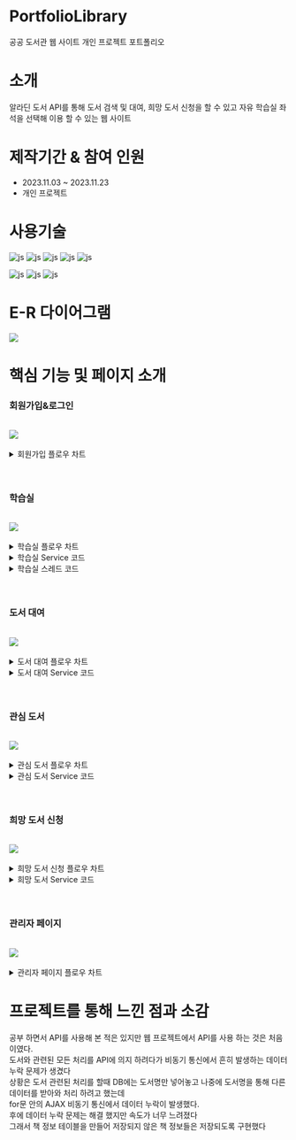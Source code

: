 
# PortfolioLibrary
공공 도서관 웹 사이트 개인 프로젝트 포트폴리오

# 소개
 알라딘 도서 API를 통해 도서 검색 및 대여, 희망 도서 신청을 할 수 있고 자유 학습실 좌석을 선택해 이용 할 수 있는 웹 사이트

# 제작기간 & 참여 인원
<UL>
  <LI>2023.11.03 ~ 2023.11.23</LI>
  <LI>개인 프로젝트</LI>
</UL>


# 사용기술
![js](https://img.shields.io/badge/SpringBoot-6DB33F?style=for-the-badge&logo=SpringBoot&logoColor=white)
![js](https://img.shields.io/badge/Java-FF0000?style=for-the-badge&logo=Java&logoColor=white)
![js](https://img.shields.io/badge/IntelliJ-004088?style=for-the-badge&logo=IntelliJ&logoColor=white)
![js](https://img.shields.io/badge/MariaDB-003545?style=for-the-badge&logo=MariaDB&logoColor=white)
![js](https://img.shields.io/badge/security-6DB33F?style=for-the-badge&logo=security&logoColor=white)

![js](https://img.shields.io/badge/jquery-0769AD?style=for-the-badge&logo=jquery&logoColor=white)
![js](https://img.shields.io/badge/bootstrap-7952B3?style=for-the-badge&logo=bootstrap&logoColor=white)
![js](https://img.shields.io/badge/JavaScript-F7DF1E?style=for-the-badge&logo=JavaScript&logoColor=white)

# E-R 다이어그램

<img src='https://github.com/oals/portfolioLibrary/assets/136543676/ffaa8bf6-e976-4a16-891b-d0d43e4bd59b'>


# 핵심 기능 및 페이지 소개


<h3>회원가입&로그인</h3>
<br>

<img src='https://github.com/oals/portfolioLibrary/assets/136543676/17e39a43-ccb3-40c0-9381-239f1bac15f4'>


<br>
<br>
<details>
 <summary> 회원가입 플로우 차트
 
 </summary> 
 
<img src='https://github.com/oals/portfolioLibrary/assets/136543676/f5428db8-442f-4200-8ac6-12026a05570b'>
</details>



<br>
<br>




<h3>학습실</h3>
<br>

<img src='https://github.com/oals/portfolioLibrary/assets/136543676/1dfc2af5-9e24-4c2d-9b61-1b6efc842a31'>


<br>
<br>

<details>
 <summary> 학습실 플로우 차트
 
 </summary> 
 
<img src='https://github.com/oals/portfolioLibrary/assets/136543676/079dbb43-c836-4552-a0d0-265f49c5357c'>
</details>



<details>
 <summary> 학습실 Service 코드
 
 </summary> 



     public boolean RentalStudyRoom(String seatNum, String memberId) {


        boolean returnChk = false;

        JPAQueryFactory queryFactory = new JPAQueryFactory(em);
        QStudyRoomState qStudyRoomState = QStudyRoomState.studyRoomState;

        //이미 사용중인 좌석이 있는지 확인
        Boolean seatChk =  queryFactory.selectFrom(qStudyRoomState)
                .where(qStudyRoomState.member.memberId.eq(memberId))
                .fetchOne() == null;

        if(seatChk == true) {

            LocalDateTime now = LocalDateTime.now();
            DateTimeFormatter formatter = DateTimeFormatter.ofPattern("yyyy년 MM월 dd일 HH시 mm분");
            String startTime = now.format(formatter);

            StudyRoomStateDTO studyRoomStateDTO = StudyRoomStateDTO.builder()
                    .seatNum(seatNum)
                    .memberId(memberId)
                    .seatCountTime("03:00") //이용 시간
                    .seatStartDate(startTime)
                    .build();

            StudyRoomState studyRoomState = this.StudyRoomStateDtoToEntity(studyRoomStateDTO);

            //학습실 현재 사용 정보 저장
            studyRoomStateRepository.save(studyRoomState);

            //학습실 이용 횟수 업데이트
            Member member = memberRepository.findById(memberId).orElseThrow();
            member.setStudyRentalCount(member.getStudyRentalCount() + 1);
            memberRepository.save(member);

            returnChk = true;

            //현재 좌석 정보를 스레드로 전달 및 스레드 실행
            String message = seatNum;
            Thread thread = new Thread(new MyRunnable(message));
            thread.start(); // 스레드를 실행합니다.


        }else{
            returnChk = false;
        }

        return returnChk;

    }

    



</details>



<details>

 <summary> 학습실 스레드 코드
 
 </summary> 


     public class MyRunnable implements Runnable {
        private final String seatNum;
        private boolean threadChk;

        public MyRunnable(String seatNum) {
            this.seatNum = seatNum;
            this.threadChk = true;
        }

        @Override
        public void run() {
            while(threadChk) {

                try {
                    //1분 주기로 현재 남은 이용시간 업데이트
                    Thread.sleep(60000);

                    JPAQueryFactory queryFactory = new JPAQueryFactory(em);
                    QStudyRoomState qStudyRoomState = QStudyRoomState.studyRoomState;
                    StudyRoomState studyRoomState =  queryFactory.selectFrom(qStudyRoomState)
                            .where(qStudyRoomState.seatNum.eq(seatNum))
                            .fetchOne();
                    //스레드 종료
                    if(studyRoomState == null){
                        Thread.interrupted();
                        break;
                    }
                    //남은 이용 시간 계산
                    LocalTime time = LocalTime.parse(studyRoomState.getSeatCountTime());
                    time = time.minusMinutes(1);
                    
                    //현재 남은 이용 시간이 없을 때 
                    if(time.toString().equals("00:00")){
                        studyRoomStateRepository.deleteById(studyRoomState.getId());
                        threadChk = false;

                        LocalDateTime now = LocalDateTime.now();
                        DateTimeFormatter formatter = DateTimeFormatter.ofPattern("yyyy년 MM월 dd일 HH시 mm분");
                        String endTime = now.format(formatter);

                        StudyRoomHistory studyRoomHistory = StudyRoomHistory.builder()
                                .seatNum(studyRoomState.getSeatNum())
                                .member(studyRoomState.getMember())
                                .historySeatStartDate(studyRoomState.getSeatStartDate())
                                .historySeatEndDate(endTime)
                                .build();
                        //학습실 이용 정보 저장
                        StudyRoomHistoryRepository.save(studyRoomHistory);
                    }else {
                        //현재 남은 이용 시간 업데이트
                        studyRoomState.setSeatCountTime(time.toString());
                        studyRoomStateRepository.save(studyRoomState);
                    }



                } catch (InterruptedException e) {
                    throw new RuntimeException(e);
                }
            }
        }
    }
 

</details>

<br>
<br>


<h3>도서 대여</h3>
<br>

<img src='https://github.com/oals/portfolioLibrary/assets/136543676/8d5fe7df-2af2-4951-baa6-4789398d8e5f'>

<br>
<br>
<details>
 <summary> 도서 대여 플로우 차트
 
 </summary> 
 
<img src='https://github.com/oals/portfolioLibrary/assets/136543676/60657fde-7948-4fa6-b7d2-43157bea6c37'>
</details>


<details>
 <summary> 도서 대여 Service 코드
 
 </summary> 
 


     public String rentalBook(BookInfoDTO bookInfoDTO,String memberId) {

        String returnChk = "";

        JPAQueryFactory queryFactory = new JPAQueryFactory(em);
        QBookRentalHistory qBookRentalHistory = QBookRentalHistory.bookRentalHistory;

        //이미 대여한 도서인지 검사
        Boolean rentalChk =  queryFactory.selectFrom(qBookRentalHistory)
                .where(qBookRentalHistory.member.memberId.eq(memberId).and(qBookRentalHistory.bookInfo.bookName.eq(bookInfoDTO.getBookName())))
                .fetchOne() == null;

        if(rentalChk == true) {

            //해당 도서의 정보가 DB에 없을 경우에만 도서 정보 저장
            if(!bookInfoRepository.findById(bookInfoDTO.getBookName()).isPresent()){
                BookInfo bookInfo = modelMapper.map(bookInfoDTO,BookInfo.class);
                bookInfoRepository.save(bookInfo);
            }

            LocalDateTime now = LocalDateTime.now();
            DateTimeFormatter formatter = DateTimeFormatter.ofPattern("yyyy-MM-dd");
            String today = now.format(formatter); // 오늘 날짜를 문자열로 변환

            LocalDateTime later = now.plusDays(30); // 30일 후 날짜를 LocalDateTime 객체로 생성
            String nextMonth = later.format(formatter); // 30일 후 날짜를 문자열로 변환


            BookRentalHistoryDTO bookRentalHistoryDTO = BookRentalHistoryDTO.builder()
                    .bookInfoDTO(bookInfoDTO)
                    .rentalState(false)
                    .rentalStartDate(today)
                    .rentalEndDate(nextMonth)
                    .memberId(memberId)
                    .build();

            BookRentalHistory bookRentalHistory = this.rentalBookDtoToEntity(bookRentalHistoryDTO);

            //대여 내역 저장
            bookRentalRepository.save(bookRentalHistory);


            //도서 대여 횟수 업데이트
            Member member = memberRepository.findById(memberId).orElseThrow();
            member.setBookRentalCount(member.getBookRentalCount() + 1);
            memberRepository.save(member);


            returnChk = "대여 가능";
        }else{
            returnChk = "대여 불가";
        }


        return returnChk;




    }



</details>




<br>
<br>


<h3>관심 도서</h3>
<br>

<img src='https://github.com/oals/portfolioLibrary/assets/136543676/371370a7-25c4-40bf-8add-3a0db924fd96'>

<br>
<br>

<details>
 <summary> 관심 도서 플로우 차트
 
 </summary> 
 
<img src='https://github.com/oals/portfolioLibrary/assets/136543676/689b487c-9ab0-498e-a44e-2dd1bbed9a99'>
</details>


<details>
 <summary> 관심 도서 Service 코드
 
 </summary> 
 


     public boolean likeBook(BookInfoDTO bookInfoDTO, String memberId) {

        boolean returnChk = false;

        JPAQueryFactory queryFactory = new JPAQueryFactory(em);
        QBookLikeHistory qBookLikeHistory = QBookLikeHistory.bookLikeHistory;
        
        //도서 명과 사용자명으로 이미 관심 도서에 넣었는지 체크
         Boolean likeChk =  queryFactory.selectFrom(qBookLikeHistory)
                .where(qBookLikeHistory.member.memberId.eq(memberId).and(qBookLikeHistory.bookInfo.bookName.eq(bookInfoDTO.getBookName())))
                 .fetchOne() == null;

        if(likeChk == true) {
            
            //해당 도서의 정보가 DB에 없을 경우에만 도서 정보 저장
            if(!bookInfoRepository.findById(bookInfoDTO.getBookName()).isPresent()){
                BookInfo bookInfo = modelMapper.map(bookInfoDTO,BookInfo.class);
                bookInfoRepository.save(bookInfo);
            }

            LocalDateTime now = LocalDateTime.now();
            DateTimeFormatter formatter = DateTimeFormatter.ofPattern("yyyy-MM-dd");
            String today = now.format(formatter);

            
            BookLikeHistoryDTO bookLikeHistoryDTO = BookLikeHistoryDTO.builder()
                    .bookInfoDTO(bookInfoDTO)
                    .likeRentalState(true)
                    .likeDate(today)
                    .memberId(memberId)
                    .build();

            BookLikeHistory bookLikeHistory = this.likeBookDtoToEntity(bookLikeHistoryDTO);

            //관심 도서 내역 테이블 저장
            bookLikeRepository.save(bookLikeHistory);
            returnChk = true;
            
        }else{
            //안내 메세지 출력
            returnChk = false;
        }


        return returnChk;
    }


    
</details>



<br>
<br>



<h3>희망 도서 신청</h3>
<br>

<img src='https://github.com/oals/portfolioLibrary/assets/136543676/f557ca5d-efaf-48b3-bc2f-5b9e7e10c584'>


<br>
<br>


<details>
 <summary> 희망 도서 신청 플로우 차트
 
 </summary> 
 
<img src='https://github.com/oals/portfolioLibrary/assets/136543676/b662b2e5-44cd-493f-a4cc-c69eaabc941b'>
</details>


<details>
 <summary> 희망 도서 Service 코드
 
 </summary> 
 

     public boolean memberHopeBook(BookInfoDTO bookInfoDTO, String memberId) {


        boolean chk = false;
        JPAQueryFactory queryFactory = new JPAQueryFactory(em);
        QBookHopeHistory qBookHopeHistory = QBookHopeHistory.bookHopeHistory;

        //도서 명과 사용자명으로 이미 신청 도서에 넣었는지 체크
        Boolean hopeChk =  queryFactory.selectFrom(qBookHopeHistory)
                .where(qBookHopeHistory.member.memberId.eq(memberId).and(qBookHopeHistory.bookInfo.bookName.eq(bookInfoDTO.getBookName())))
                .fetchOne() == null;

        if(hopeChk == true){


            BookInfo bookInfo = modelMapper.map(bookInfoDTO,BookInfo.class);
            //해당 도서의 정보가 DB에 없을 경우에만 도서 정보 저장
            if(!bookInfoRepository.findById(bookInfoDTO.getBookName()).isPresent()){
                bookInfoRepository.save(bookInfo);
            }


            LocalDateTime now = LocalDateTime.now();
            DateTimeFormatter formatter = DateTimeFormatter.ofPattern("yyyy-MM-dd");
            String hopeDate = now.format(formatter);

            Member member = memberRepository.findById(memberId).orElseThrow();

            BookHopeHistory bookHopeHistory = BookHopeHistory.builder()
                    .bookInfo(bookInfo)
                    .hopeState(false)
                    .hopeDate(hopeDate)
                    .member(member)
                    .build();
            //희망 도서 신청 내역 저장
            bookHopeRepository.save(bookHopeHistory);

            chk = true;
        }else{
            chk = false;
        }


        return chk;
    }






</details>



<br>
<br>




<h3>관리자 페이지</h3>
<br>

<img src='https://github.com/oals/portfolioLibrary/assets/136543676/5052951d-1189-40dc-b947-cf0ff23d8ce8'>


<br>
<br>

<details>
 <summary> 관리자 페이지 플로우 차트
 
 </summary> 
 
<img src='https://github.com/oals/portfolioLibrary/assets/136543676/d284cf07-56aa-4a47-a027-5df2278230c3'>
</details>




# 프로젝트를 통해 느낀 점과 소감

공부 하면서 API를 사용해 본 적은 있지만 웹 프로젝트에서 API를 사용 하는 것은 처음이였다. <br>
도서와 관련된 모든 처리를 API에 의지 하려다가 비동기 통신에서 흔히 발생하는 데이터 누락 문제가 생겼다 <br> 
상황은 도서 관련된 처리를 할때 DB에는 도서명만 넣어놓고 나중에 도서명을 통해 다른 데이터를 받아와 처리 하려고 했는데 <br>
for문 안의 AJAX 비동기 통신에서 데이터 누락이 발생했다. <br>
후에 데이터 누락 문제는 해결 했지만 속도가 너무 느려졌다 <br>
그래서 책 정보 테이블을 만들어 저장되지 않은 책 정보들은 저장되도록 구현했다<br>










